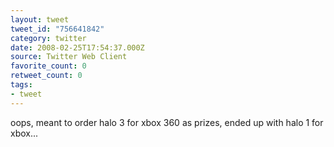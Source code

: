 ```yaml
---
layout: tweet
tweet_id: "756641842"
category: twitter
date: 2008-02-25T17:54:37.000Z
source: Twitter Web Client
favorite_count: 0
retweet_count: 0
tags:
- tweet
---
```


oops, meant to order halo 3 for xbox 360 as prizes, ended up with halo 1 for xbox...

